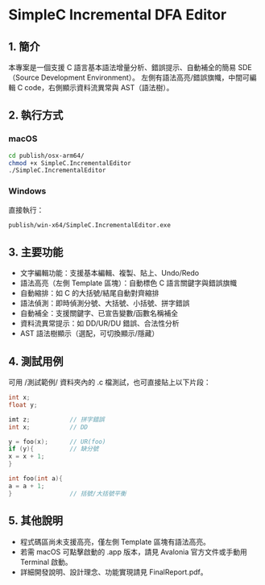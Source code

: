 # SimpleC Incremental DFA Editor

## 1. 簡介

本專案是一個支援 C 語言基本語法增量分析、錯誤提示、自動補全的簡易 SDE（Source Development Environment）。
左側有語法高亮/錯誤旗幟，中間可編輯 C code，右側顯示資料流異常與 AST（語法樹）。

## 2. 執行方式

### macOS

```sh
cd publish/osx-arm64/
chmod +x SimpleC.IncrementalEditor
./SimpleC.IncrementalEditor
```

### Windows

直接執行：
```sh
publish/win-x64/SimpleC.IncrementalEditor.exe
```

## 3. 主要功能
- 文字編輯功能：支援基本編輯、複製、貼上、Undo/Redo
- 語法高亮（左側 Template 區塊）：自動標色 C 語言關鍵字與錯誤旗幟
- 自動縮排：如 C 的大括號/結尾自動對齊縮排
- 語法偵測：即時偵測分號、大括號、小括號、拼字錯誤
- 自動補全：支援關鍵字、已宣告變數/函數名稱補全
- 資料流異常提示：如 DD/UR/DU 錯誤、合法性分析
- AST 語法樹顯示（選配，可切換顯示/隱藏）

## 4. 測試用例

可用 /測試範例/ 資料夾內的 .c 檔測試，也可直接貼上以下片段：

```c
int x;
float y;

imt z;           // 拼字錯誤
int x;           // DD

y = foo(x);      // UR(foo)
if (y){          // 缺分號
x = x + 1;
}

int foo(int a){
a = a + 1;
}                // 括號/大括號平衡
```

## 5. 其他說明
- 程式碼區尚未支援高亮，僅左側 Template 區塊有語法高亮。
- 若需 macOS 可點擊啟動的 .app 版本，請見 Avalonia 官方文件或手動用 Terminal 啟動。
- 詳細開發說明、設計理念、功能實現請見 FinalReport.pdf。
